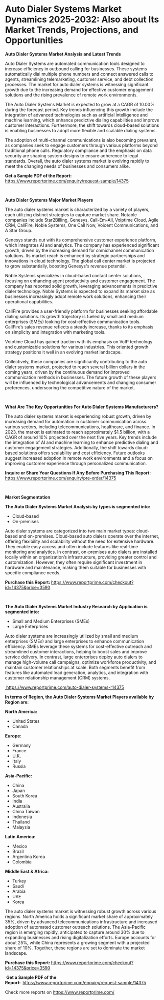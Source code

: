 <p><h1>Auto Dialer Systems Market Dynamics 2025-2032: Also about Its Market Trends, Projections, and Opportunities</h1></p><p><strong>Auto Dialer Systems Market Analysis and Latest Trends</strong></p>
<p><p>Auto Dialer Systems are automated communication tools designed to increase efficiency in outbound calling for businesses. These systems automatically dial multiple phone numbers and connect answered calls to agents, streamlining telemarketing, customer service, and debt collection processes. The market for auto dialer systems is witnessing significant growth due to the increasing demand for effective customer engagement solutions and the rising prevalence of remote work environments.</p><p>The Auto Dialer Systems Market is expected to grow at a CAGR of 10.00% during the forecast period. Key trends influencing this growth include the integration of advanced technologies such as artificial intelligence and machine learning, which enhance predictive dialing capabilities and improve customer interactions. Furthermore, the shift towards cloud-based solutions is enabling businesses to adopt more flexible and scalable dialing systems.</p><p>The adoption of multi-channel communications is also becoming prevalent, as companies seek to engage customers through various platforms beyond traditional phone calls. Regulatory compliance and the emphasis on data security are shaping system designs to ensure adherence to legal standards. Overall, the auto dialer systems market is evolving rapidly to meet the changing needs of businesses and consumers alike.</p></p>
<p><strong>Get a Sample PDF of the Report:&nbsp;</strong> <a href="https://www.reportprime.com/enquiry/request-sample/14375?utm_campaign=2220&utm_medium=2&utm_source=Github&utm_content=ia&utm_term=20032025&utm_id=auto-dialer-systems">https://www.reportprime.com/enquiry/request-sample/14375</a></p>
<p>&nbsp;</p>
<p><strong>Auto Dialer Systems Major Market Players</strong></p>
<p><p>The auto dialer systems market is characterized by a variety of players, each utilizing distinct strategies to capture market share. Notable companies include Star2Billing, Genesys, Call-Em-All, Voiptime Cloud, Agile CRM, CallFire, Noble Systems, One Call Now, Voicent Communications, and A Star Group.</p><p>Genesys stands out with its comprehensive customer experience platform, which integrates AI and analytics. The company has experienced significant growth, driven by the increasing demand for omnichannel communication solutions. Its market reach is enhanced by strategic partnerships and innovations in cloud technology. The global call center market is projected to grow substantially, boosting Genesys's revenue potential.</p><p>Noble Systems specializes in cloud-based contact center solutions, focusing on enhancing agent productivity and customer engagement. The company has reported solid growth, leveraging advancements in predictive dialer technology. Noble Systems is expected to expand its market size as businesses increasingly adopt remote work solutions, enhancing their operational capabilities.</p><p>CallFire provides a user-friendly platform for businesses seeking affordable dialing solutions. Its growth trajectory is fueled by small and medium enterprises (SMEs) looking for cost-effective communication tools. CallFire’s sales revenue reflects a steady increase, thanks to its emphasis on simplicity and integration with marketing tools.</p><p>Voiptime Cloud has gained traction with its emphasis on VoIP technology and customizable solutions for various industries. This oriented growth strategy positions it well in an evolving market landscape.</p><p>Collectively, these companies are significantly contributing to the auto dialer systems market, projected to reach several billion dollars in the coming years, driven by the continuous demand for improved communication methods in businesses. The future growth of these players will be influenced by technological advancements and changing consumer preferences, underscoring the competitive nature of the market.</p></p>
<p>&nbsp;</p>
<p><strong>What Are The Key Opportunities For Auto Dialer Systems Manufacturers?</strong></p>
<p><p>The auto dialer systems market is experiencing robust growth, driven by increasing demand for automation in customer communication across various sectors, including telecommunications, healthcare, and finance. In 2023, the market is estimated to reach approximately $1.5 billion, with a CAGR of around 10% projected over the next five years. Key trends include the integration of AI and machine learning to enhance predictive dialing and customer engagement strategies. Additionally, the shift towards cloud-based solutions offers scalability and cost efficiency. Future outlooks suggest increased adoption in remote work environments and a focus on improving customer experience through personalized communication.</p></p>
<p><strong>Inquire or Share Your Questions If Any Before Purchasing This Report:</strong> <a href="https://www.reportprime.com/enquiry/pre-order/14375?utm_campaign=2220&utm_medium=2&utm_source=Github&utm_content=ia&utm_term=20032025&utm_id=auto-dialer-systems">https://www.reportprime.com/enquiry/pre-order/14375</a></p>
<p>&nbsp;</p>
<p><strong>Market Segmentation</strong></p>
<p><strong>The Auto Dialer Systems Market Analysis by types is segmented into:</strong></p>
<p><ul><li>Cloud-based</li><li>On-premises</li></ul></p>
<p><p>Auto dialer systems are categorized into two main market types: cloud-based and on-premises. Cloud-based auto dialers operate over the internet, offering flexibility and scalability without the need for extensive hardware. They enable easy access and often include features like real-time monitoring and analytics. In contrast, on-premises auto dialers are installed locally within an organization’s infrastructure, providing greater control and customization. However, they often require significant investment in hardware and maintenance, making them suitable for businesses with specific compliance needs.</p></p>
<p><strong>Purchase this Report:&nbsp;</strong><a href="https://www.reportprime.com/checkout?id=14375&price=3590&utm_campaign=2220&utm_medium=2&utm_source=Github&utm_content=ia&utm_term=20032025&utm_id=auto-dialer-systems">https://www.reportprime.com/checkout?id=14375&price=3590</a></p>
<p>&nbsp;</p>
<p><strong>The Auto Dialer Systems Market Industry Research by Application is segmented into:</strong></p>
<p><ul><li>Small and Medium Enterprises (SMEs)</li><li>Large Enterprises</li></ul></p>
<p><p>Auto dialer systems are increasingly utilized by small and medium enterprises (SMEs) and large enterprises to enhance communication efficiency. SMEs leverage these systems for cost-effective outreach and streamlined customer interactions, helping to boost sales and improve service delivery. In contrast, large enterprises deploy auto dialers to manage high-volume call campaigns, optimize workforce productivity, and maintain customer relationships at scale. Both segments benefit from features like automated lead generation, analytics, and integration with customer relationship management (CRM) systems.</p></p>
<p><a href="https://www.reportprime.com/auto-dialer-systems-r14375?utm_campaign=2220&utm_medium=2&utm_source=Github&utm_content=ia&utm_term=20032025&utm_id=auto-dialer-systems">&nbsp;https://www.reportprime.com/auto-dialer-systems-r14375</a></p>
<p><strong>In terms of Region, the Auto Dialer Systems Market Players available by Region are:</strong></p>
<p>
    <p> <strong> North America: </strong>
        <ul>
            <li>United States</li>
            <li>Canada</li>
        </ul>
        </p> 
    <p> <strong> Europe: </strong>
        <ul>
            <li>Germany</li>
            <li>France</li>
            <li>U.K.</li>
            <li>Italy</li>
            <li>Russia</li>
        </ul>
        </p> 
    <p> <strong> Asia-Pacific: </strong>
        <ul>
            <li>China</li>
            <li>Japan</li>
            <li>South Korea</li>
            <li>India</li>
            <li>Australia</li>
            <li>China Taiwan</li>
            <li>Indonesia</li>
            <li>Thailand</li>
            <li>Malaysia</li>
        </ul>
        </p> 
    <p> <strong> Latin America: </strong>
        <ul>
            <li>Mexico</li>
            <li>Brazil</li>
            <li>Argentina Korea</li>
            <li>Colombia</li>
        </ul>
        </p> 
    <p> <strong> Middle East & Africa: </strong>
        <ul>
            <li>Turkey</li>
            <li>Saudi</li>
            <li>Arabia</li>
            <li>UAE</li>
            <li>Korea</li>
        </ul>
    </p>
    </p>
<p><p>The auto dialer systems market is witnessing robust growth across various regions. North America holds a significant market share of approximately 35%, driven by advanced telecommunications infrastructure and increased adoption of automated customer outreach solutions. The Asia-Pacific region is emerging rapidly, anticipated to capture around 30% due to expanding businesses and rising digitalization efforts. Europe accounts for about 25%, while China represents a growing segment with a projected share of 10%. Together, these regions are set to dominate the market landscape.</p></p>
<p><strong>Purchase this Report: </strong><a href="https://www.reportprime.com/checkout?id=14375&price=3590&utm_campaign=2220&utm_medium=2&utm_source=Github&utm_content=ia&utm_term=20032025&utm_id=auto-dialer-systems">https://www.reportprime.com/checkout?id=14375&price=3590</a></p>
<p>&nbsp;<strong>Get a Sample PDF of the Report:&nbsp;&nbsp;</strong><a href="https://www.reportprime.com/enquiry/request-sample/14375?utm_campaign=2220&utm_medium=2&utm_source=Github&utm_content=ia&utm_term=20032025&utm_id=auto-dialer-systems">https://www.reportprime.com/enquiry/request-sample/14375</a></p>
<p><strong></strong></p>
<p>Check more reports on <a href="https://www.reportprime.com/?utm_campaign=2220&utm_medium=2&utm_source=Github&utm_content=ia&utm_term=20032025&utm_id=auto-dialer-systems">https://www.reportprime.com/</a></p>